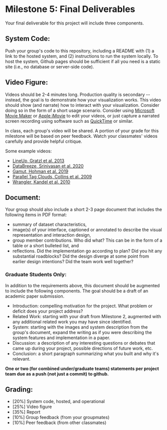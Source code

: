 # Milestone 5: Final Deliverables

Your final deliverable for this project will include three components.

## System Code: 
Push your group's code to this repository, including a README with (1) a link to the hosted system, and (2) instructions to run the system locally. To host the system, Github pages should be sufficient if all you need is a static site (i.e., no database or server-side code). 

## Video Figure: 
Videos should be 2-4 minutes long. Production quality is secondary -- instead, the goal is to demonstrate how your visualization works. This video should show (and narrate) how to interact with your visualization. Consider doing so in the form of a short usage scenario. Consider using <a href="https://www.microsoft.com/en-us/p/movie-maker-10-free/9mvfq4lmz6c9?activetab=pivot:overviewtab">Microsoft Movie Maker</a> or <a href="https://www.apple.com/imovie/">Apple iMovie</a> to edit your videos, or just capture a narrated screen recording using software such as <a href="https://support.apple.com/kb/DL837?locale=en_US">QuickTime</a> or similar. 

In class, each group's video will be shared. A portion of your grade for this milestone will be based on peer feedback. Watch your classmates' videos carefully and provide helpful critique. 

Some example videos: 
- [LineUp, Gratzl et al. 2013](https://www.youtube.com/watch?v=iFqCBI4T8ks)
- [DataBreeze, Srinivasan et al. 2020](https://drive.google.com/file/d/1qwfkYaCuUJk_21Hzbb2xKgwst2mGZSjO/view)
- [Gamut, Hohman et al. 2019](https://www.youtube.com/watch?v=R-amW_yNX6I)
- [Parallel Tag Clouds, Collins et al. 2009](https://www.youtube.com/watch?v=rL3Ga6xBgLw)
- [Wrangler, Kandel et al. 2010](https://vimeo.com/19185801)

## Document:
Your group should also include a short 2-3 page document that includes the following items in PDF format: 
- summary of dataset characteristics, 
- image(s) of your interface, captioned or annotated to describe the visual representation and interaction design,
- group member contributions. Who did what? This can be in the form of a table or a short bulleted list, and
- reflections. Did the implementation go according to plan? Did you hit any substantial roadblocks? Did the design diverge at some point from earlier design intentions? Did the team work well together?

### Graduate Students Only: 
In addition to the requirements above, this document should be augmented to include the following components. The goal should be a draft of an academic paper submission. 
- Introduction: compelling motivation for the project. What problem or deficit does your project address?
- Related Work: starting with your draft from Milestone 2, augmented with any additional related work you may have since identified. 
- System: starting with the images and system description from the group's document, expand the writing as if you were describing the system features and implementation in a paper.
- Discussion: a description of any interesting questions or debates that came up during your project, possible directions of future work, etc. 
- Conclusion: a short paragraph summarizing what you built and why it's relevant. 

**One or two (for combined under/graduate teams) statements per project team due as a push (not just a commit) to github.**

## Grading: 
- [20%] System code, hosted, and operational
- [25%] Video figure
- [35%] Report
- [10%] Group feedback (from your groupmates)
- [10%] Peer feedback (from other classmates)
